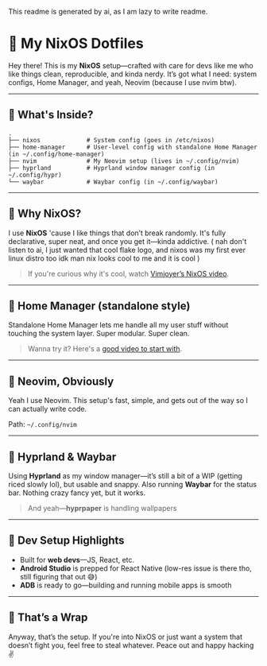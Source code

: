 This readme is generated by ai, as I am lazy to write readme.

# 🧪 My NixOS Dotfiles

Hey there! This is my **NixOS** setup—crafted with care for devs like me who like things clean, reproducible, and kinda nerdy. It’s got what I need: system configs, Home Manager, and yeah, Neovim (because I use nvim btw).

---

## 🔸 What's Inside?

```
.
├── nixos             # System config (goes in /etc/nixos)
├── home-manager      # User-level config with standalone Home Manager (in ~/.config/home-manager)
├── nvim              # My Neovim setup (lives in ~/.config/nvim)
├── hyprland          # Hyprland window manager config (in ~/.config/hypr)
└── waybar            # Waybar config (in ~/.config/waybar)
```

---

## 🔸 Why NixOS?

I use **NixOS** 'cause I like things that don’t break randomly. It's fully declarative, super neat, and once you get it—kinda addictive. ( nah don't listen to ai, I just wanted that cool flake logo, and nixos was my first ever linux distro too idk man nix looks cool to me and it is cool )

> If you're curious why it's cool, watch [Vimjoyer’s NixOS video](https://www.youtube.com/@vimjoyer).

---

## 🔸 Home Manager (standalone style)

Standalone Home Manager lets me handle all my user stuff without touching the system layer. Super modular. Super clean.

> Wanna try it? Here's a [good video to start with](https://youtu.be/FcC2dzecovw?si=HUbmg8MK8kuPHIOi).

---

## 🔸 Neovim, Obviously

Yeah I use Neovim. This setup's fast, simple, and gets out of the way so I can actually write code.

Path: `~/.config/nvim`

---

## 🔸 Hyprland & Waybar

Using **Hyprland** as my window manager—it’s still a bit of a WIP (getting riced slowly lol), but usable and snappy. Also running **Waybar** for the status bar. Nothing crazy fancy yet, but it works.

> And yeah—**hyprpaper** is handling wallpapers

---

## 🔸 Dev Setup Highlights

- Built for **web devs**—JS, React, etc.
- **Android Studio** is prepped for React Native (low-res issue is there tho, still figuring that out 😅)
- **ADB** is ready to go—building and running mobile apps is smooth

---

## 🔸 That’s a Wrap

Anyway, that’s the setup. If you're into NixOS or just want a system that doesn’t fight you, feel free to steal whatever. Peace out and happy hacking ✌️
